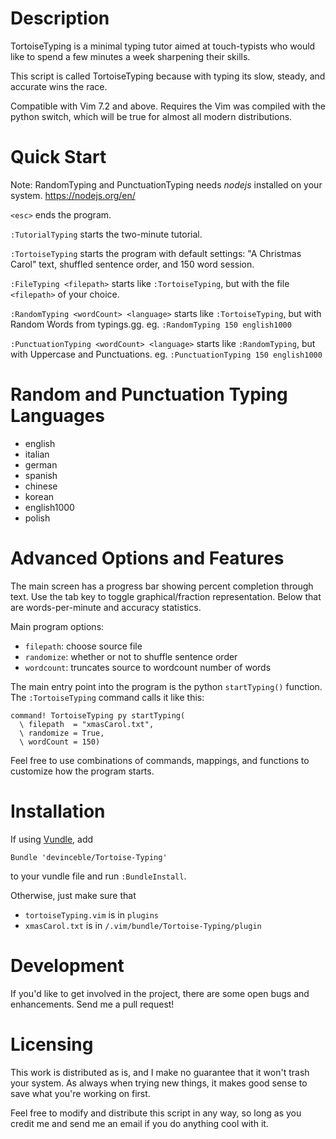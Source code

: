 # Description

TortoiseTyping is a minimal typing tutor aimed at touch-typists who would like to spend a few minutes a week sharpening their skills.

This script is called TortoiseTyping because with typing its slow, steady, and accurate wins the race.

Compatible with Vim 7.2 and above.  Requires the Vim was compiled with the python switch, which will be true for almost all modern distributions.

# Quick Start

Note: RandomTyping and PunctuationTyping needs *nodejs* installed on your system. https://nodejs.org/en/

`<esc>` ends the program.

`:TutorialTyping` starts the two-minute tutorial.

`:TortoiseTyping` starts the program with default settings: "A Christmas Carol" text, shuffled sentence order, and 150 word session.

`:FileTyping <filepath>` starts like `:TortoiseTyping`, but with the file `<filepath>` of your choice.

`:RandomTyping <wordCount> <language>` starts like `:TortoiseTyping`, but with Random Words from typings.gg.
eg. `:RandomTyping 150 english1000`

`:PunctuationTyping <wordCount> <language>` starts like `:RandomTyping`, but with Uppercase and Punctuations.
eg. `:PunctuationTyping 150 english1000`

# Random and Punctuation Typing Languages

- english
- italian
- german
- spanish
- chinese
- korean
- english1000
- polish

# Advanced Options and Features

The main screen has a progress bar showing percent completion through text.  Use the tab key to toggle graphical/fraction representation.  Below that are words-per-minute and accuracy statistics.

Main program options:

- `filepath`: choose source file
- `randomize`: whether or not to shuffle sentence order
- `wordcount`: truncates source to wordcount number of words

The main entry point into the program is the python `startTyping()` function.  The `:TortoiseTyping` command calls it like this:

```vim
command! TortoiseTyping py startTyping(
  \ filepath  = "xmasCarol.txt",
  \ randomize = True,
  \ wordCount = 150)
```

Feel free to use combinations of commands, mappings, and functions to customize how the program starts.

# Installation

If using [Vundle](https://github.com/gmarik/vundle/), add

    Bundle 'devinceble/Tortoise-Typing'

to your vundle file and run `:BundleInstall`.

Otherwise, just make sure that

- `tortoiseTyping.vim` is in `plugins`
- `xmasCarol.txt` is in `/.vim/bundle/Tortoise-Typing/plugin`

# Development

If you'd like to get involved in the project, there are some open bugs and enhancements. Send me a pull request!

# Licensing

This work is distributed as is, and I make no guarantee that it won't trash your system.  As always when trying new things, it makes good sense to save what you're working on first.

Feel free to modify and distribute this script in any way, so long as you credit me and send me an email if you do anything cool with it.
